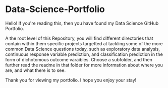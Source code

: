 # Data-Science-Portfolio
Hello! If you're reading this, then you have found my Data Science GitHub Portfolio.

A the root level of this Repository, you will find different directories that contain within them specific projects targetted at tackling some of the more common Data Science questions today, such as exploratory data analysis, continuous response variable prediction, and classification prediction in the form of dichotomous outcome varaibles. Choose a subfolder, and then further read the readme in that folder for more information about where you are, and what there is to see.

Thank you for viewing my portfolio. I hope you enjoy your stay!
